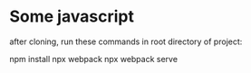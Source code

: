 # Some javascript

after cloning, run these commands in root directory of project:

npm install
npx webpack
npx webpack serve
